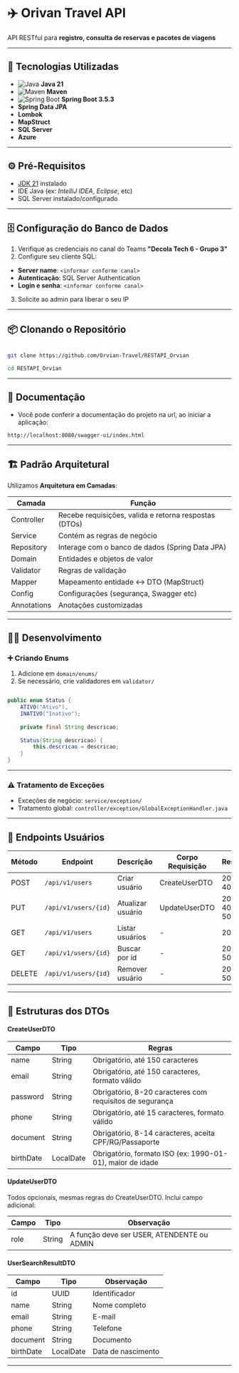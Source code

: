 # ✈️ Orivan Travel API

API RESTful para **registro, consulta de reservas e pacotes de viagens**

---

## 🚀 Tecnologias Utilizadas

- ![Java](https://img.shields.io/badge/Java-21-blue.svg) **Java 21**
- ![Maven](https://img.shields.io/badge/Maven-3.8-blue) **Maven**
- ![Spring Boot](https://img.shields.io/badge/Spring_Boot-3.5.3-brightgreen) **Spring Boot 3.5.3**
- **Spring Data JPA**
- **Lombok**
- **MapStruct**
- **SQL Server**
- **Azure**

---

## ⚙  ️Pré-Requisitos

- [JDK 21](https://adoptium.net/) instalado
- IDE Java (ex: *IntelliJ IDEA*, *Eclipse*, etc)
- SQL Server instalado/configurado

---

## 🗄 Configuração do Banco de Dados

1. Verifique as credenciais no canal do Teams **"Decola Tech 6 - Grupo 3"**
2. Configure seu cliente SQL:
  - **Server name**: `<informar conforme canal>`
  - **Autenticação**: SQL Server Authentication
  - **Login e senha**: `<informar conforme canal>`
3. Solicite ao admin para liberar o seu IP

---

## 📦 Clonando o Repositório

```bash

git clone https://github.com/Orvian-Travel/RESTAPI_Orvian

cd RESTAPI_Orvian

```

---

## 📄 Documentação

- Você pode conferir a documentação do projeto na url, ao iniciar a aplicação:

```url
http://localhost:8080/swagger-ui/index.html
```

---

## 🏗️ Padrão Arquitetural

Utilizamos **Arquitetura em Camadas**:

| Camada       | Função                                                                      |
|--------------|-----------------------------------------------------------------------------|
| Controller   | Recebe requisições, valida e retorna respostas (DTOs)                       |
| Service      | Contém as regras de negócio                                                 |
| Repository   | Interage com o banco de dados (Spring Data JPA)                             |
| Domain       | Entidades e objetos de valor                                                |
| Validator    | Regras de validação                                                         |
| Mapper       | Mapeamento entidade ↔ DTO (MapStruct)                                       |
| Config       | Configurações (segurança, Swagger etc)                                      |
| Annotations  | Anotações customizadas                                                      |

---


## 👨‍💻 Desenvolvimento

### ➕ Criando Enums

1. Adicione em `domain/enums/`
2. Se necessário, crie validadores em `validator/`


~~~Java

public enum Status {
    ATIVO("Ativo"),
    INATIVO("Inativo");
    
    private final String descricao;
    
    Status(String descricao) {
        this.descricao = descricao;
    }
}

~~~

---

### ⚠️ Tratamento de Exceções

- Exceções de negócio: `service/exception/`
- Tratamento global: `controller/exception/GlobalExceptionHandler.java`

---

## 🔗 Endpoints Usuários

| Método | Endpoint               | Descrição           | Corpo Requisição   | Respostas                                 |
|--------|------------------------|---------------------|--------------------|-------------------------------------------|
| POST   | `/api/v1/users`        | Criar usuário       | CreateUserDTO      | 201, 400, 409, 500                       |
| PUT    | `/api/v1/users/{id}`   | Atualizar usuário   | UpdateUserDTO      | 204, 400, 404, 409, 500                  |
| GET    | `/api/v1/users`        | Listar usuários     | -                  | 200, 500                                 |
| GET    | `/api/v1/users/{id}`   | Buscar por id       | -                  | 200, 404, 500                            |
| DELETE | `/api/v1/users/{id}`   | Remover usuário     | -                  | 204, 404, 500                            |

---

## 📝 Estruturas dos DTOs

#### **CreateUserDTO**
| Campo      | Tipo        | Regras                                                                     |
|------------|-------------|----------------------------------------------------------------------------|
| name       | String      | Obrigatório, até 150 caracteres                                             |
| email      | String      | Obrigatório, até 150 caracteres, formato válido                             |
| password   | String      | Obrigatório, 8-20 caracteres com requisitos de segurança                    |
| phone      | String      | Obrigatório, até 15 caracteres, formato válido                              |
| document   | String      | Obrigatório, 8-14 caracteres, aceita CPF/RG/Passaporte                      |
| birthDate  | LocalDate   | Obrigatório, formato ISO (ex: 1990-01-01), maior de idade                   |

#### **UpdateUserDTO**
Todos opcionais, mesmas regras do CreateUserDTO. Inclui campo adicional:

| Campo | Tipo          | Observação                                 |
|-------|---------------|--------------------------------------------|
| role  | String        | A função deve ser USER, ATENDENTE ou ADMIN |

#### **UserSearchResultDTO**
| Campo      | Tipo          | Observação         |
|------------|---------------|--------------------|
| id         | UUID          | Identificador      |
| name       | String        | Nome completo      |
| email      | String        | E-mail             |
| phone      | String        | Telefone           |
| document   | String        | Documento          |
| birthDate  | LocalDate     | Data de nascimento |

---
